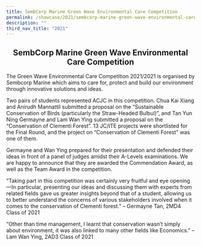 ```yaml
---
title: SembCorp Marine Green Wave Environmental Care Competition
permalink: /showcase/2021/sembcorp-marine-green-wave-environmental-care-competition/
description: ""
third_nav_title: "2021"
---
```

## <center> SembCorp Marine Green Wave Environmental Care Competition </center>

The Green Wave Environmental Care Competition 2021/2021 is organised by Sembcorp Marine which aims to care for, protect and build our environment through innovative solutions and ideas.&nbsp;

  

Two pairs of students represented ACJC in this competition. Chua Kai Xiang and Anirudh Mannattil submitted a proposal on the “Sustainable Conservation of Birds (particularly the Straw-Headed Bulbul)”, and Tan Yun Ning Germayne and Lam Wan Ying submitted a proposal on the “Conservation of Clementi Forest”. 13 JC/ITE projects were shortlisted for the Final Round, and the project on “Conservation of Clementi Forest” was one of them.

  

Germayne and Wan Ying prepared for their presentation and defended their ideas in front of a panel of judges amidst their A-Levels examinations. We are happy to announce that they are awarded the Commendation Award, as well as the Team Award in the competition.

  

“Taking part in this competition was certainly very fruitful and eye opening—In particular, presenting our ideas and discussing them with experts from related fields gave us greater insights beyond that of a student, allowing us to better understand the concerns of various stakeholders involved when it comes to the conservation of Clementi forest.” – Germayne Tan, 2MD4 Class of 2021

  

“Other than time management, I learnt that conservation wasn’t simply about environment, it was also linked to many other fields like Economics.” – Lam Wan Ying, 2AD3 Class of 2021